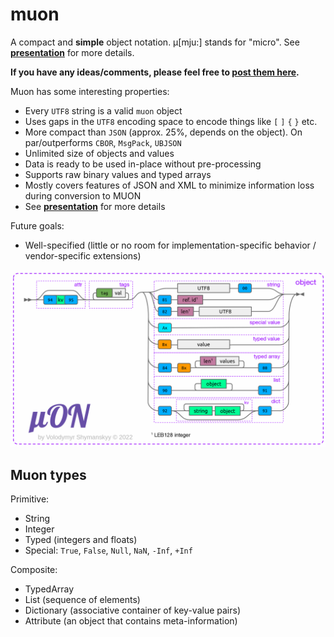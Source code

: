 # muon
A compact and **simple** object notation. µ[mju:] stands for "micro". See [**presentation**](https://docs.google.com/presentation/d/1MosK6LTy_Rr32eF6HKej6UEtf9vBzdbeSF6YPb1_e4A/present) for more details.

**If you have any ideas/comments, please feel free to [post them here](https://github.com/vshymanskyy/muon/issues).**

Muon has some interesting  properties:
- Every `UTF8` string is a valid `muon` object
- Uses gaps in the `UTF8` encoding space to encode things like `[` `]` `{` `}` etc.
- More compact than `JSON` (approx. 25%, depends on the object). On par/outperforms `CBOR`, `MsgPack`, `UBJSON`
- Unlimited size of objects and values
- Data is ready to be used in-place without pre-processing
- Supports raw binary values and typed arrays
- Mostly covers features of JSON and XML to minimize information loss during conversion to MUON
- See [**presentation**](https://docs.google.com/presentation/d/1MosK6LTy_Rr32eF6HKej6UEtf9vBzdbeSF6YPb1_e4A/present) for more details

Future goals:
- Well-specified (little or no room for implementation-specific behavior / vendor-specific extensions)

![alt tag](docs/muon.png?raw=true)

## Muon types

Primitive:
* String
* Integer
* Typed (integers and floats)
* Special: `True`, `False`, `Null`, `NaN`, `-Inf`, `+Inf`

Composite:
* TypedArray
* List (sequence of elements)
* Dictionary (associative container of key-value pairs)
* Attribute (an object that contains meta-information)

